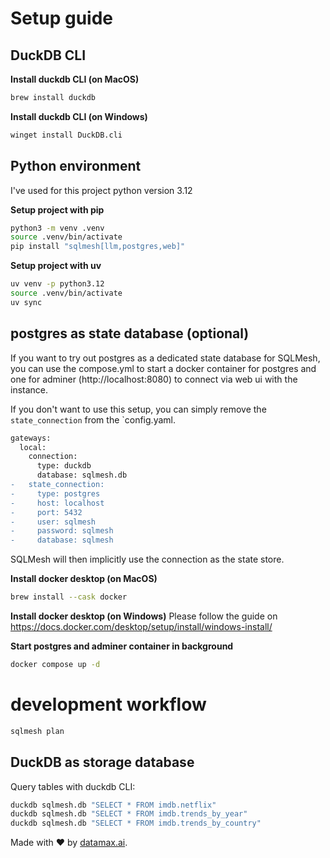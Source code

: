 # Setup guide

## DuckDB CLI

**Install duckdb CLI (on MacOS)**
```bash
brew install duckdb
```

**Install duckdb CLI (on Windows)**
```bash
winget install DuckDB.cli
```

## Python environment

I've used for this project python version 3.12

**Setup project with pip**
```bash
python3 -m venv .venv
source .venv/bin/activate
pip install "sqlmesh[llm,postgres,web]"
```

**Setup project with uv**
```bash
uv venv -p python3.12
source .venv/bin/activate
uv sync
```

## postgres as state database (optional)

If you want to try out postgres as a dedicated state database for SQLMesh, you can use the compose.yml to start a docker 
container for postgres and one for adminer (http://localhost:8080) to connect via web ui with the instance.  

If you don't want to use this setup, you can simply remove the `state_connection` from the `config.yaml.  
```diff
gateways:
  local:
    connection:
      type: duckdb
      database: sqlmesh.db
-   state_connection:
-     type: postgres
-     host: localhost
-     port: 5432
-     user: sqlmesh
-     password: sqlmesh
-     database: sqlmesh
```
SQLMesh will then implicitly use the connection as the state store.

**Install docker desktop (on MacOS)**
```bash
brew install --cask docker
```

**Install docker desktop (on Windows)**
Please follow the guide on https://docs.docker.com/desktop/setup/install/windows-install/

**Start postgres and adminer container in background**
```bash
docker compose up -d
```

# development workflow

```bash
sqlmesh plan
```

## DuckDB as storage database

Query tables with duckdb CLI:
```bash
duckdb sqlmesh.db "SELECT * FROM imdb.netflix"
duckdb sqlmesh.db "SELECT * FROM imdb.trends_by_year"
duckdb sqlmesh.db "SELECT * FROM imdb.trends_by_country"
```

Made with ❤️ by [datamax.ai](https://www.datamax.ai/).
